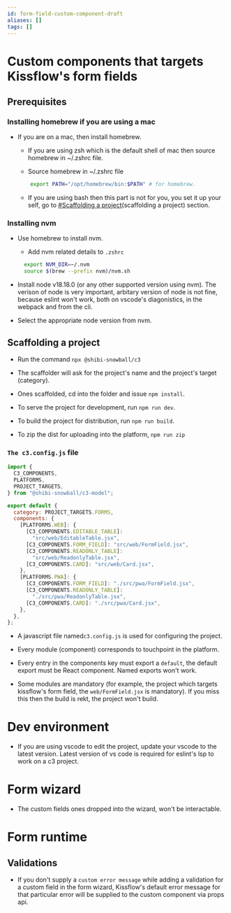 ```yaml
---
id: form-field-custom-component-draft
aliases: []
tags: []
---
```


# Custom components that targets Kissflow's form fields

## Prerequisites

### Installing homebrew if you are using a mac

- If you are on a mac, then install homebrew.

  - If you are using zsh which is the default shell of mac
    then source homebrew in ~/.zshrc file.

  - Source homebrew in ~/.zshrc file

  ```bash
      export PATH="/opt/homebrew/bin:$PATH" # for homebrew.
  ```

  - If you are using bash then this part is not for you, you
    set it up your self, go to
    [#Scaffolding a project](#scaffolding-a-project)(scaffolding
    a project) section.

### Installing nvm

- Use homebrew to install nvm.

  - Add nvm related details to `.zshrc`

  ```bash
    export NVM_DIR=~/.nvm
    source $(brew --prefix nvm)/nvm.sh
  ```

- Install node v18.18.0 (or any other supported version
  using nvm). The verison of node is very important,
  arbitary version of node is not fine, because eslint won't
  work, both on vscode's diagonistics, in the webpack and
  from the cli.

- Select the appropriate node version from nvm.

## Scaffolding a project

- Run the command `npx @shibi-snowball/c3`

- The scaffolder will ask for the project's name and the
  project's target (category).

- Ones scaffolded, cd into the folder and issue
  `npm install`.

- To serve the project for development, run `npm run dev`.

- To build the project for distribution, run
  `npm run build`.

- To zip the dist for uploading into the platform,
  `npm run zip`

### `The c3.config.js` file

```js
import {
  C3_COMPONENTS,
  PLATFORMS,
  PROJECT_TARGETS,
} from "@shibi-snowball/c3-model";

export default {
  category: PROJECT_TARGETS.FORMS,
  components: {
    [PLATFORMS.WEB]: {
      [C3_COMPONENTS.EDITABLE_TABLE]:
        "src/web/EditableTable.jsx",
      [C3_COMPONENTS.FORM_FIELD]: "src/web/FormField.jsx",
      [C3_COMPONENTS.READONLY_TABLE]:
        "src/web/ReadonlyTable.jsx",
      [C3_COMPONENTS.CARD]: "src/web/Card.jsx",
    },
    [PLATFORMS.PWA]: {
      [C3_COMPONENTS.FORM_FIELD]: "./src/pwa/FormField.jsx",
      [C3_COMPONENTS.READONLY_TABLE]:
        "./src/pwa/ReadonlyTable.jsx",
      [C3_COMPONENTS.CARD]: "./src/pwa/Card.jsx",
    },
  },
};
```

- A javascript file named`c3.config.js` is used for
  configuring the project.

- Every module (component) corresponds to touchpoint in the
  platform.

- Every entry in the components key must export a `default`,
  the default export must be React component. Named exports
  won't work.

- Some modules are mandatory (for example, the project which
  targets kissflow's form field, the `web/FormField.jsx` is
  mandatory). If you miss this then the build is rekt, the
  project won't build.

# Dev environment

- If you are using vscode to edit the project, update your
  vscode to the latest version. Latest version of vs code is
  required for eslint's lsp to work on a c3 project.

# Form wizard

- The custom fields ones dropped into the wizard, won't be
  interactable.

# Form runtime

## Validations

- If you don't supply a `custom error message` while adding
  a validation for a custom field in the form wizard,
  Kissflow's default error message for that particular error
  will be supplied to the custom component via props api.

